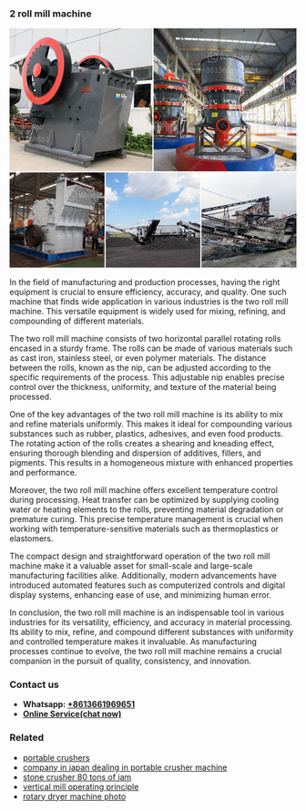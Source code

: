 <h3>2 roll mill machine</h3><img src='1706767767.jpg' alt=''><p>In the field of manufacturing and production processes, having the right equipment is crucial to ensure efficiency, accuracy, and quality. One such machine that finds wide application in various industries is the two roll mill machine. This versatile equipment is widely used for mixing, refining, and compounding of different materials.</p><p>The two roll mill machine consists of two horizontal parallel rotating rolls encased in a sturdy frame. The rolls can be made of various materials such as cast iron, stainless steel, or even polymer materials. The distance between the rolls, known as the nip, can be adjusted according to the specific requirements of the process. This adjustable nip enables precise control over the thickness, uniformity, and texture of the material being processed.</p><p>One of the key advantages of the two roll mill machine is its ability to mix and refine materials uniformly. This makes it ideal for compounding various substances such as rubber, plastics, adhesives, and even food products. The rotating action of the rolls creates a shearing and kneading effect, ensuring thorough blending and dispersion of additives, fillers, and pigments. This results in a homogeneous mixture with enhanced properties and performance.</p><p>Moreover, the two roll mill machine offers excellent temperature control during processing. Heat transfer can be optimized by supplying cooling water or heating elements to the rolls, preventing material degradation or premature curing. This precise temperature management is crucial when working with temperature-sensitive materials such as thermoplastics or elastomers.</p><p>The compact design and straightforward operation of the two roll mill machine make it a valuable asset for small-scale and large-scale manufacturing facilities alike. Additionally, modern advancements have introduced automated features such as computerized controls and digital display systems, enhancing ease of use, and minimizing human error.</p><p>In conclusion, the two roll mill machine is an indispensable tool in various industries for its versatility, efficiency, and accuracy in material processing. Its ability to mix, refine, and compound different substances with uniformity and controlled temperature makes it invaluable. As manufacturing processes continue to evolve, the two roll mill machine remains a crucial companion in the pursuit of quality, consistency, and innovation.</p><h3>Contact us</h3><ul><li><strong>Whatsapp:&nbsp;<a href="https://wa.me/8613661969651">+8613661969651</a></strong></li><li><a href="https://swt.shibang-china.com/?git&amp;zhl&amp;2 roll mill machine"><strong>Online Service(chat now)</strong></a></li></ul><h3>Related</h3><ul><li><a href='portable crushers.md'>portable crushers</a></li><li><a href='company in japan dealing in portable crusher machine.md'>company in japan dealing in portable crusher machine</a></li><li><a href='stone crusher 80 tons of jam.md'>stone crusher 80 tons of jam</a></li><li><a href='vertical mill operating principle.md'>vertical mill operating principle</a></li><li><a href='rotary dryer machine photo.md'>rotary dryer machine photo</a></li></ul>